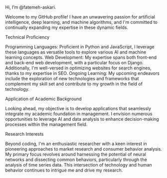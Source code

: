 Hi, I’m @fatemeh-askari.
  
Welcome to my GitHub profile! I have an unwavering passion for artificial intelligence, deep learning, and machine algorithms, and I'm committed to continually expanding my expertise in these dynamic fields.

Technical Proficiency

Programming Languages: Proficient in Python and JavaScript, I leverage these languages as versatile tools to explore various AI and machine learning concepts.
Web Development: My expertise spans both front-end and back-end web development, with a particular focus on Django. Additionally, I'm well-versed in optimizing websites for search engines, thanks to my expertise in SEO.
Ongoing Learning: My upcoming endeavors include the exploration of new technologies and frameworks that complement my skill set and contribute to my growth in the field of technology.


Application of Academic Background

Looking ahead, my objective is to develop applications that seamlessly integrate my academic foundation in management. I envision numerous opportunities to leverage AI and data analysis to enhance decision-making processes within the management field.


Research Interests

Beyond coding, I'm an enthusiastic researcher with a keen interest in pioneering approaches to market research and consumer behavior analysis. My primary focus revolves around harnessing the potential of neural networks and dissecting common behaviors, particularly through the analysis of time series data. This intersection of technology and human behavior continues to intrigue me and drive my research.

<!---
fatemeh-askari/fatemeh-askari is a ✨ special ✨ repository because its `README.md` (this file) appears on your GitHub profile.
You can click the Preview link to take a look at your changes.
--->
